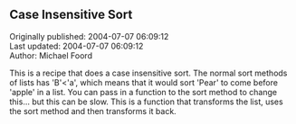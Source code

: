 ## Case Insensitive Sort  
Originally published: 2004-07-07 06:09:12  
Last updated: 2004-07-07 06:09:12  
Author: Michael Foord  
  
This is a recipe that does a case insensitive sort. The normal sort methods of lists has 'B'<'a', which means that it would sort 'Pear' to come before 'apple' in a list. You can pass in a function to the sort method to change this... but this can be slow. This is a function that transforms the list, uses the sort method and then transforms it back.